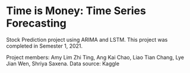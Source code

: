 <h1> Time is Money: Time Series Forecasting</h1>
Stock Prediction project using ARIMA and LSTM.
This project was completed in Semester 1, 2021.

Project members: Amy Lim Zhi Ting, Ang Kai Chao, Liao Tian Chang, Lye Jian Wen, Shriya Saxena.
Data source: Kaggle
